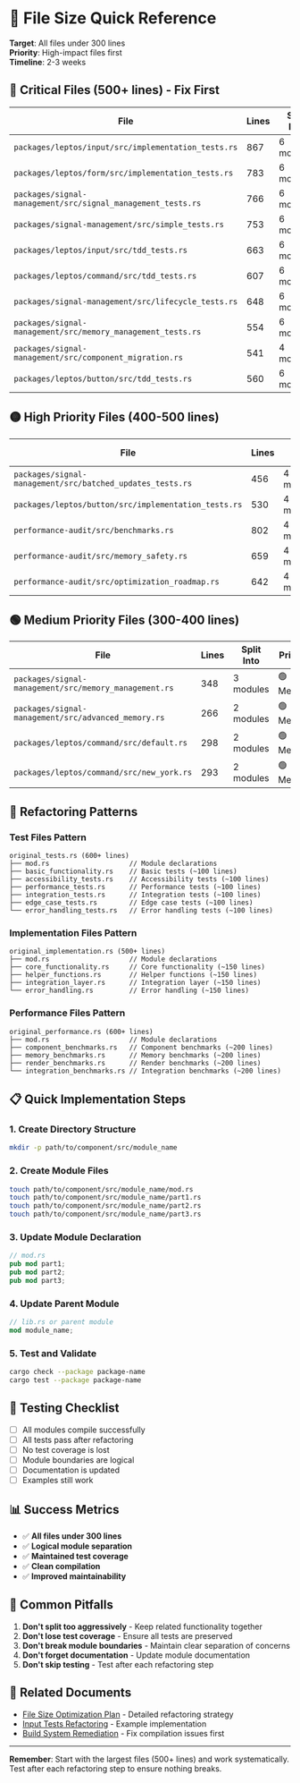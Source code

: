 # 📏 File Size Quick Reference

**Target**: All files under 300 lines  
**Priority**: High-impact files first  
**Timeline**: 2-3 weeks

## 🚨 Critical Files (500+ lines) - Fix First

| File | Lines | Split Into | Priority |
|------|-------|------------|----------|
| `packages/leptos/input/src/implementation_tests.rs` | 867 | 6 modules | 🔴 Critical |
| `packages/leptos/form/src/implementation_tests.rs` | 783 | 6 modules | 🔴 Critical |
| `packages/signal-management/src/signal_management_tests.rs` | 766 | 6 modules | 🔴 Critical |
| `packages/signal-management/src/simple_tests.rs` | 753 | 6 modules | 🔴 Critical |
| `packages/leptos/input/src/tdd_tests.rs` | 663 | 6 modules | 🔴 Critical |
| `packages/leptos/command/src/tdd_tests.rs` | 607 | 6 modules | 🔴 Critical |
| `packages/signal-management/src/lifecycle_tests.rs` | 648 | 6 modules | 🔴 Critical |
| `packages/signal-management/src/memory_management_tests.rs` | 554 | 6 modules | 🔴 Critical |
| `packages/signal-management/src/component_migration.rs` | 541 | 4 modules | 🔴 Critical |
| `packages/leptos/button/src/tdd_tests.rs` | 560 | 6 modules | 🔴 Critical |

## 🟡 High Priority Files (400-500 lines)

| File | Lines | Split Into | Priority |
|------|-------|------------|----------|
| `packages/signal-management/src/batched_updates_tests.rs` | 456 | 4 modules | 🟡 High |
| `packages/leptos/button/src/implementation_tests.rs` | 530 | 4 modules | 🟡 High |
| `performance-audit/src/benchmarks.rs` | 802 | 4 modules | 🟡 High |
| `performance-audit/src/memory_safety.rs` | 659 | 4 modules | 🟡 High |
| `performance-audit/src/optimization_roadmap.rs` | 642 | 4 modules | 🟡 High |

## 🟢 Medium Priority Files (300-400 lines)

| File | Lines | Split Into | Priority |
|------|-------|------------|----------|
| `packages/signal-management/src/memory_management.rs` | 348 | 3 modules | 🟢 Medium |
| `packages/signal-management/src/advanced_memory.rs` | 266 | 2 modules | 🟢 Medium |
| `packages/leptos/command/src/default.rs` | 298 | 2 modules | 🟢 Medium |
| `packages/leptos/command/src/new_york.rs` | 293 | 2 modules | 🟢 Medium |

## 🎯 Refactoring Patterns

### **Test Files Pattern**
```
original_tests.rs (600+ lines)
├── mod.rs                    // Module declarations
├── basic_functionality.rs    // Basic tests (~100 lines)
├── accessibility_tests.rs    // Accessibility tests (~100 lines)
├── performance_tests.rs      // Performance tests (~100 lines)
├── integration_tests.rs      // Integration tests (~100 lines)
├── edge_case_tests.rs        // Edge case tests (~100 lines)
└── error_handling_tests.rs   // Error handling tests (~100 lines)
```

### **Implementation Files Pattern**
```
original_implementation.rs (500+ lines)
├── mod.rs                    // Module declarations
├── core_functionality.rs     // Core functionality (~150 lines)
├── helper_functions.rs       // Helper functions (~150 lines)
├── integration_layer.rs      // Integration layer (~150 lines)
└── error_handling.rs         // Error handling (~150 lines)
```

### **Performance Files Pattern**
```
original_performance.rs (600+ lines)
├── mod.rs                    // Module declarations
├── component_benchmarks.rs   // Component benchmarks (~200 lines)
├── memory_benchmarks.rs      // Memory benchmarks (~200 lines)
├── render_benchmarks.rs      // Render benchmarks (~200 lines)
└── integration_benchmarks.rs // Integration benchmarks (~200 lines)
```

## 📋 Quick Implementation Steps

### **1. Create Directory Structure**
```bash
mkdir -p path/to/component/src/module_name
```

### **2. Create Module Files**
```bash
touch path/to/component/src/module_name/mod.rs
touch path/to/component/src/module_name/part1.rs
touch path/to/component/src/module_name/part2.rs
touch path/to/component/src/module_name/part3.rs
```

### **3. Update Module Declaration**
```rust
// mod.rs
pub mod part1;
pub mod part2;
pub mod part3;
```

### **4. Update Parent Module**
```rust
// lib.rs or parent module
mod module_name;
```

### **5. Test and Validate**
```bash
cargo check --package package-name
cargo test --package package-name
```

## 🧪 Testing Checklist

- [ ] All modules compile successfully
- [ ] All tests pass after refactoring
- [ ] No test coverage is lost
- [ ] Module boundaries are logical
- [ ] Documentation is updated
- [ ] Examples still work

## 📊 Success Metrics

- ✅ **All files under 300 lines**
- ✅ **Logical module separation**
- ✅ **Maintained test coverage**
- ✅ **Clean compilation**
- ✅ **Improved maintainability**

## 🚨 Common Pitfalls

1. **Don't split too aggressively** - Keep related functionality together
2. **Don't lose test coverage** - Ensure all tests are preserved
3. **Don't break module boundaries** - Maintain clear separation of concerns
4. **Don't forget documentation** - Update module documentation
5. **Don't skip testing** - Test after each refactoring step

## 📁 Related Documents

- [File Size Optimization Plan](./file-size-optimization.md) - Detailed refactoring strategy
- [Input Tests Refactoring](./component-fixes/input-tests-refactoring.md) - Example implementation
- [Build System Remediation](./build-system-remediation.md) - Fix compilation issues first

---

**Remember**: Start with the largest files (500+ lines) and work systematically. Test after each refactoring step to ensure nothing breaks.
